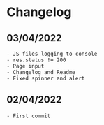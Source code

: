 # Changelog

## 03/04/2022

    - JS files logging to console
    - res.status != 200
    - Page input
    - Changelog and Readme
    - Fixed spinner and alert

## 02/04/2022

    - First commit